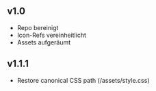 ## v1.0
- Repo bereinigt
- Icon-Refs vereinheitlicht
- Assets aufgeräumt

## v1.1.1
- Restore canonical CSS path (/assets/style.css)
